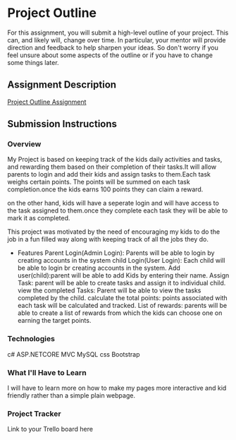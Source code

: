 # Project Outline
For this assignment, you will submit a high-level outline of your project. This can, and likely will, change over time. In particular, your mentor will provide direction and feedback to help sharpen your ideas. So don't worry if you feel unsure about some aspects of the outline or if you have to change some things later.

## Assignment Description
[Project Outline Assignment](https://education.launchcode.org/liftoff/modules/assignments/project-outline)

## Submission Instructions

### Overview
My Project is based on keeping track of the kids daily activities and tasks, and rewarding them based on their completion of their tasks.It will allow parents to login and add their kids and assign tasks to them.Each task weighs certain points. The points will be summed on each task completion.once the kids earns 100 points they can claim a reward.

on the other hand, kids will have a seperate login and will have access to the task assigned to them.once they complete each task they will be able to mark it as completed.

This project was motivated by the need of encouraging my kids to do the job in a fun filled way along with keeping track of all the jobs they do.
* Features
Parent Login(Admin Login): Parents will be able to login by creating accounts in the system
child Login(User Login): Each child will be able to login br creating accounts in the system.
Add user(child):parent will be able to add Kids by entering their name.
Assign Task: parent will be able to create tasks and assign it to individual child.
view the completed Tasks: Parent will be able to view the tasks completed by the child.
calculate the total points: points associated with each task will be calculated and tracked.
List of rewards: parents will be able to create a list of rewards from which the kids can choose one on earning the target points.

### Technologies
c#
ASP.NETCORE MVC
MySQL
css
Bootstrap
### What I'll Have to Learn
I will have to learn more on how to make my pages more interactive and kid friendly rather than a simple plain webpage.
### Project Tracker
Link to your Trello board here
